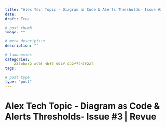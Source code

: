 ```yaml
---
title: "Alex Tech Topic - Diagram as Code & Alerts Thresholds- Issue #3 | Revue"
date: 
draft: True

# post thumb
image: ""

# meta description
description: ""

# taxonomies
categories:
  - 235cbad2-a933-4bf3-901f-822ff745f227
tags:

# post type
type: "post"
---
```


# Alex Tech Topic - Diagram as Code & Alerts Thresholds- Issue #3 | Revue